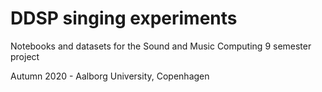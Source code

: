 # DDSP singing experiments
Notebooks and datasets for the Sound and Music Computing 9 semester project

Autumn 2020 - Aalborg University, Copenhagen
